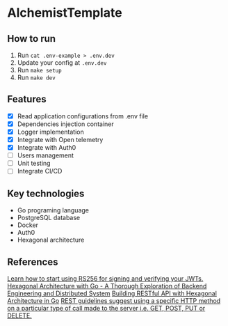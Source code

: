 # AlchemistTemplate

## How to run

1. Run `cat .env-example > .env.dev`
2. Update your config at `.env.dev`
3. Run `make setup`
4. Run `make dev`

## Features

- [x] Read application configurations from .env file
- [x] Dependencies injection container
- [x] Logger implementation
- [x] Integrate with Open telemetry
- [x] Integrate with Auth0
- [ ] Users management
- [ ] Unit testing
- [ ] Integrate CI/CD

## Key technologies

- Go programing language
- PostgreSQL database
- Docker
- Auth0
- Hexagonal architecture

## References

[Learn how to start using RS256 for signing and verifying your JWTs.](https://auth0.com/blog/navigating-rs256-and-jwks/)
[Hexagonal Architecture with Go - A Thorough Exploration of Backend Engineering and Distributed System](https://github.com/LordMoMA/Hexagonal-Architecture)
[Building RESTful API with Hexagonal Architecture in Go](https://dev.to/bagashiz/building-restful-api-with-hexagonal-architecture-in-go-1mij)
[REST guidelines suggest using a specific HTTP method on a particular type of call made to the server i.e. GET, POST, PUT or DELETE.](https://restfulapi.net/http-methods/)
